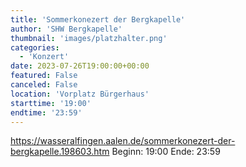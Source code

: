 ```yaml
---
title: 'Sommerkonezert der Bergkapelle'
author: 'SHW Bergkapelle'
thumbnail: 'images/platzhalter.png'
categories:
  - 'Konzert'
date: 2023-07-26T19:00:00+00:00
featured: False
canceled: False
location: 'Vorplatz Bürgerhaus'
starttime: '19:00'
endtime: '23:59'
---
```

https://wasseralfingen.aalen.de/sommerkonezert-der-bergkapelle.198603.htm
Beginn: 19:00
 Ende: 23:59